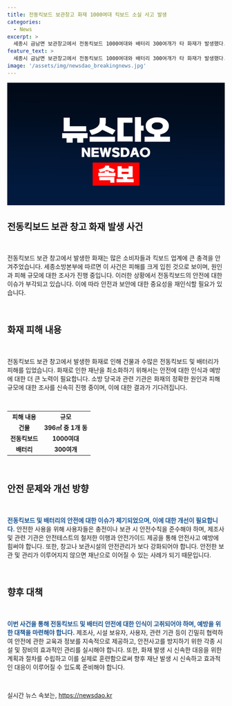 ```yaml
---
title: 전동킥보드 보관창고 화재 1000여대 킥보드 소실 사고 발생
categories:
  - News
excerpt: >
  세종시 금남면 보관창고에서 전동킥보드 1000여대와 배터리 300여개가 타 화재가 발생했다. 다행히 인명피해는 없었고, 경찰과 소방 당국이 원인을 조사 중이다. 1시간여 만에 진화됐지만 피해규모는 조사 중이다. (150자)
feature_text: >
  세종시 금남면 보관창고에서 전동킥보드 1000여대와 배터리 300여개가 타 화재가 발생했다. 다행히 인명피해는 없었고, 경찰과 소방 당국이 원인을 조사 중이다. 1시간여 만에 진화됐지만 피해규모는 조사 중이다. (150자)
image: '/assets/img/newsdao_breakingnews.jpg'
---
```


<p><img src="/assets/img/newsdao_breakingnews.jpg" alt="cryptoinkorea 속보" /></p>

<h2 data-ke-size="size26"><b>전동킥보드 보관 창고 화재 발생 사건</b></h2>

<p data-ke-size="size16">&nbsp;</p>

<p>전동킥보드 보관 창고에서 발생한 화재는 많은 소비자들과 킥보드 업계에 큰 충격을 안겨주었습니다. 세종소방본부에 따르면 이 사건은 피해를 크게 입힌 것으로 보이며, 원인과 피해 규모에 대한 조사가 진행 중입니다. 이러한 상황에서 전동킥보드의 안전에 대한 이슈가 부각되고 있습니다. 이에 따라 안전과 보안에 대한 중요성을 재인식할 필요가 있습니다.</p></p>

<p data-ke-size="size16">&nbsp;</p>

<h2 data-ke-size="size26">화재 피해 내용</h2>

<p data-ke-size="size16">&nbsp;</p>

<p>전동킥보드 보관 창고에서 발생한 화재로 인해 건물과 수많은 전동킥보드 및 배터리가 피해를 입었습니다. 화재로 인한 재난을 최소화하기 위해서는 안전에 대한 인식과 예방에 대한 더 큰 노력이 필요합니다. 소방 당국과 관련 기관은 화재의 정확한 원인과 피해 규모에 대한 조사를 신속히 진행 중이며, 이에 대한 결과가 기다려집니다.</p></p>

<p data-ke-size="size16">&nbsp;</p>

<table>
<tbody>
<tr>
<td style="text-align: center; height: 17px;"><b>피해 내용</b></td>
<td style="text-align: center; height: 17px;"><b>규모</b></td>
</tr>
<tr>
<td style="text-align: center; height: 17px;"><b>건물</b></td>
<td style="text-align: center; height: 17px;"><b>396㎡ 중 1개 동</b></td>
</tr>
<tr>
<td style="text-align: center; height: 17px;"><b>전동킥보드</b></td>
<td style="text-align: center; height: 17px;"><b>1000여대</b></td>
</tr>
<tr>
<td style="text-align: center; height: 17px;"><b>배터리</b></td>
<td style="text-align: center; height: 17px;"><b>300여개</b></td>
</tr>
</tbody>
</table>

<p data-ke-size="size16">&nbsp;</p>

<h2 data-ke-size="size26"><b>안전 문제와 개선 방향</b></h2>

<p data-ke-size="size16">&nbsp;</p>

<p><b><span style="color: #1a5490;">전동킥보드 및 배터리의 안전에 대한 이슈가 제기되었으며, 이에 대한 개선이 필요합니다.</span></b> 안전한 사용을 위해 사용자들은 충전이나 보관 시 안전수칙을 준수해야 하며, 제조사 및 관련 기관은 안전테스트의 철저한 이행과 안전가이드 제공을 통해 안전사고 예방에 힘써야 합니다. 또한, 창고나 보관시설의 안전관리가 보다 강화되어야 합니다. 안전한 보관 및 관리가 이루어지지 않으면 재난으로 이어질 수 있는 사례가 되기 때문입니다.</p></p>

<p data-ke-size="size16">&nbsp;</p>

<h2 data-ke-size="size26"><b>향후 대책</b></h2>

<p data-ke-size="size16">&nbsp;</p>

<p><b><span style="color: #1a5490;">이번 사건을 통해 전동킥보드 및 배터리 안전에 대한 인식이 고취되어야 하며, 예방을 위한 대책을 마련해야 합니다.</span></b> 제조사, 시설 보유자, 사용자, 관련 기관 등이 긴밀히 협력하여 안전에 관한 교육과 정보를 지속적으로 제공하고, 안전사고를 방지하기 위한 각종 시설 및 장비의 효과적인 관리를 실시해야 합니다. 또한, 화재 발생 시 신속한 대응을 위한 계획과 절차를 수립하고 이를 실제로 훈련함으로써 향후 재난 발생 시 신속하고 효과적인 대응이 이루어질 수 있도록 준비해야 합니다.</p></p>

<p data-ke-size="size16">&nbsp;</p>
실시간 뉴스 속보는, <a href="https://newsdao.kr" rel="dofollow">https://newsdao.kr</a>


